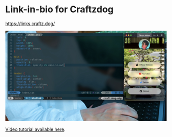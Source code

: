 Link-in-bio for Craftzdog
=========================

https://links.craftz.dog/

![thumbnail](./thumb.jpg)

[Video tutorial available here](https://youtu.be/u71pHOyvBp0).
